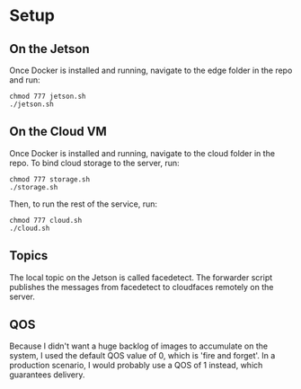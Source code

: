 # Setup

## On the Jetson
Once Docker is installed and running, navigate to the edge folder in the repo and run:
```
chmod 777 jetson.sh
./jetson.sh
```
## On the Cloud VM
Once Docker is installed and running, navigate to the cloud folder in the repo. To bind cloud storage to the server, run:
```
chmod 777 storage.sh
./storage.sh
```
Then, to run the rest of the service, run:
```
chmod 777 cloud.sh
./cloud.sh
```
## Topics
The local topic on the Jetson is called facedetect. The forwarder script publishes the messages from facedetect to cloudfaces remotely on the server.

## QOS
Because I didn't want a huge backlog of images to accumulate on the system, I used the default QOS value of 0, which is 'fire and forget'. In a production scenario, I would probably use a QOS of 1 instead, which guarantees delivery.
